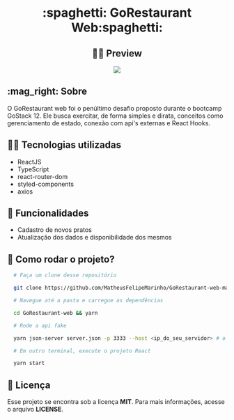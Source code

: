<h1 align=center>
  :spaghetti: GoRestaurant Web:spaghetti:
</h1>

<h2 align=center>
   👨‍🍳 Preview
</h2>

<div align=center>
  <img src=".github/gorestaurant.gif" />
</div>

<h2>:mag_right: Sobre</h2>

<p>
  O GoRestaurant web foi o penúltimo desafio proposto durante o bootcamp GoStack 12. Ele busca exercitar, de forma simples e dirata, conceitos como gerenciamento de estado, conexão com api's externas e React Hooks.
</p>

<h2>👨‍💻 Tecnologias utilizadas</h2>

<ul>
  <li>ReactJS</li>
  <li>TypeScript</li>
  <li>react-router-dom</li>
  <li>styled-components</li>
  <li>axios</li>
</ul>

<h2>🚀 Funcionalidades</h2>

<ul>
  <li>Cadastro de novos pratos</li>
  <li>Atualização dos dados e disponibilidade dos mesmos</li>
</ul>

<h2>
  🤔 Como rodar o projeto?
</h2>

```bash
  # Faça um clone desse repositório

  git clone https://github.com/MatheusFelipeMarinho/GoRestaurant-web-master

  # Navegue até a pasta e carregue as dependências

  cd GoRestaurant-web && yarn

  # Rode a api fake

  yarn json-server server.json -p 3333 --host <ip_do_seu_servidor> # o valor padrão do campo host é "localhost"

  # Em outro terminal, execute o projeto React

  yarn start
```

<h2>📝 Licença</h2>
<p>Esse projeto se encontra sob a licença <strong>MIT</strong>. Para mais informações, acesse o arquivo <strong>LICENSE</strong>.</p>
